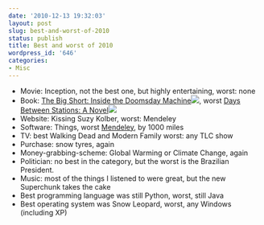 ```yaml
---
date: '2010-12-13 19:32:03'
layout: post
slug: best-and-worst-of-2010
status: publish
title: Best and worst of 2010
wordpress_id: '646'
categories:
- Misc
---
```


- Movie: Inception, not the best one, but highly entertaining, worst: none
- Book: [The Big Short: Inside the Doomsday Machine](http://www.amazon.com/gp/product/0393072231?ie=UTF8&tag=genedrift-20&linkCode=as2&camp=1789&creative=9325&creativeASIN=0393072231)![](http://www.assoc-amazon.com/e/ir?t=genedrift-20&l=as2&o=1&a=0393072231), worst [Days Between Stations: A Novel](http://www.amazon.com/gp/product/0743265696?ie=UTF8&tag=genedrift-20&linkCode=as2&camp=1789&creative=9325&creativeASIN=0743265696)![](http://www.assoc-amazon.com/e/ir?t=genedrift-20&l=as2&o=1&a=0743265696)
- Website: Kissing Suzy Kolber, worst: Mendeley
- Software: Things, worst [Mendeley](http://www.mendeley.com), by 1000 miles
- TV: best Walking Dead and Modern Family  worst: any TLC show
- Purchase: snow tyres, again
- Money-grabbing-scheme: Global Warming or Climate Change, again
- Politician: no best in the category, but the worst is the Brazilian President.
- Music: most of the things I listened to were great, but the new Superchunk takes the cake
- Best programming language was still Python, worst, still Java
- Best operating system was Snow Leopard, worst, any Windows (including XP)


